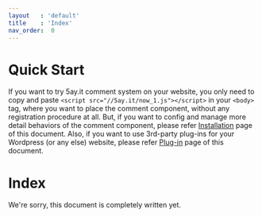 ```yaml
---
layout   : 'default'
title    : 'Index'
nav_order:  0
---
```


# Quick Start

If you want to try 5ay.it comment system on your website, you only need to copy and paste `<script src="//5ay.it/now_1.js"></script>` in your `<body>` tag, where you want to place the comment component, without any registration procedure at all.
But, if you want to config and manage more detail behaviors of the comment component, please refer <a href="/v_1_en/installation">Installation</a> page of this document.
Also, if you want to use 3rd-party plug-ins for your Wordpress (or any else) website, please refer <a href="/v_1_en/plug-in">Plug-in</a> page of this document.

# Index

We're sorry, this document is completely written yet.

